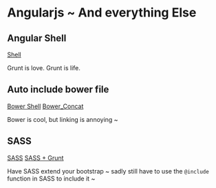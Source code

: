 #  Angularjs ~ And everything Else

## Angular Shell
[Shell](http://manuel.kiessling.net/2014/06/09/creating-a-useful-angularjs-project-structure-and-toolchain/)

Grunt is love. Grunt is life. 

## Auto include bower file
[Bower Shell](http://fuseinteractive.ca/blog/automating-bower-library-integration-grunt#.VOv8s1PF8m8)
[Bower_Concat](https://github.com/sapegin/grunt-bower-concat)

Bower is cool, but linking is annoying ~ 

## SASS 

[SASS](http://sass-lang.com/guide)
[SASS + Grunt](http://ryanchristiani.com/getting-started-with-grunt-and-sass/)

Have SASS extend your bootstrap ~ sadly still have to use the `@include` function in SASS to include it ~ 

